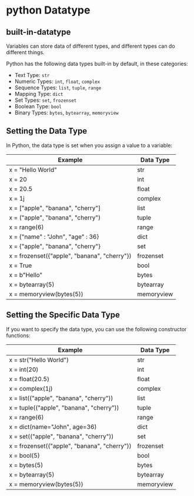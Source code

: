 
# python Datatype

## built-in-datatype
Variables can store data of different types, and different types can do different things.

Python has the following data types built-in by default, in these categories:
- Text Type:	````str````
- Numeric Types:	````int````, ````float````, ````complex````
- Sequence Types:	````list````, ````tuple````, ````range````
- Mapping Type:	````dict````
- Set Types:	````set````, ````frozenset````
- Boolean Type:	````bool````
- Binary Types:	````bytes````, ````bytearray````, ````memoryview````

## Setting the Data Type
In Python, the data type is set when you assign a value to a variable:

| Example	| Data Type	|
| ----------------- | ----------- |
| x = "Hello World"	| str	|
| x = 20	| int	
| x = 20.5 | float	
| x = 1j	| complex	
| x = ["apple", "banana", "cherry"] |	list	
| x = ("apple", "banana", "cherry")	| tuple	
| x = range(6)	| range	
| x = {"name" : "John", "age" : 36}	| dict	
| x = {"apple", "banana", "cherry"}	| set	
| x = frozenset({"apple", "banana", "cherry"}) | frozenset	
| x = True	| bool	
| x = b"Hello"	| bytes	
| x = bytearray(5)	| bytearray	
| x = memoryview(bytes(5))	| memoryview

## Setting the Specific Data Type
If you want to specify the data type, you can use the following constructor functions:

|Example	| Data Type 
| ------------------------ | ---------|
x = str("Hello World")	| str	
x = int(20)	| int	
x = float(20.5)	| float	
x = complex(1j)	| complex	
x = list(("apple", "banana", "cherry"))	| list	
x = tuple(("apple", "banana", "cherry"))	| tuple	
x = range(6)	| range	
x = dict(name="John", age=36)	| dict	
x = set(("apple", "banana", "cherry"))	| set	
x = frozenset(("apple", "banana", "cherry"))	| frozenset	
x = bool(5)	| bool	
x = bytes(5)	| bytes	
x = bytearray(5)	| bytearray	
x = memoryview(bytes(5))	| memoryview

